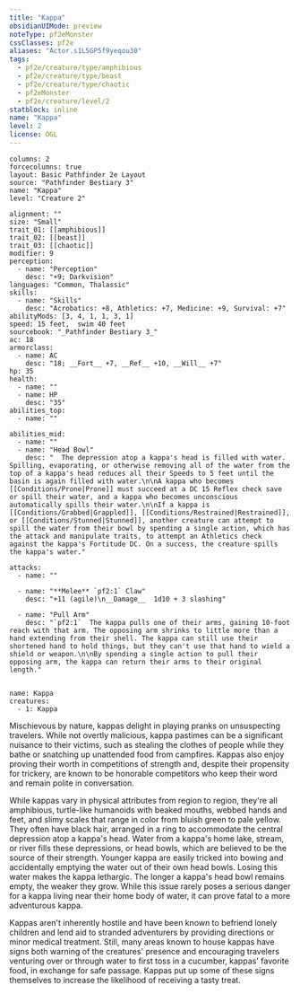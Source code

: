 ```yaml
---
title: "Kappa"
obsidianUIMode: preview
noteType: pf2eMonster
cssClasses: pf2e
aliases: "Actor.s1L5GP5f9yeqou30" 
tags:
  - pf2e/creature/type/amphibious
  - pf2e/creature/type/beast
  - pf2e/creature/type/chaotic
  - pf2eMonster
  - pf2e/creature/level/2
statblock: inline
name: "Kappa"
level: 2
license: OGL
---
```


```statblock
columns: 2
forcecolumns: true
layout: Basic Pathfinder 2e Layout
source: "Pathfinder Bestiary 3"
name: "Kappa"
level: "Creature 2"

alignment: ""
size: "Small"
trait_01: [[amphibious]]
trait_02: [[beast]]
trait_03: [[chaotic]]
modifier: 9
perception:
  - name: "Perception"
    desc: "+9; Darkvision"
languages: "Common, Thalassic"
skills:
  - name: "Skills"
    desc: "Acrobatics: +8, Athletics: +7, Medicine: +9, Survival: +7"
abilityMods: [3, 4, 1, 1, 3, 1]
speed: 15 feet,  swim 40 feet
sourcebook: "_Pathfinder Bestiary 3_"
ac: 18
armorclass:
  - name: AC
    desc: "18; __Fort__ +7, __Ref__ +10, __Will__ +7"
hp: 35
health:
  - name: ""
  - name: HP
    desc: "35"
abilities_top:
  - name: ""

abilities_mid:
  - name: ""
  - name: "Head Bowl"
    desc: "  The depression atop a kappa's head is filled with water. Spilling, evaporating, or otherwise removing all of the water from the top of a kappa's head reduces all their Speeds to 5 feet until the basin is again filled with water.\n\nA kappa who becomes [[Conditions/Prone|Prone]] must succeed at a DC 15 Reflex check save or spill their water, and a kappa who becomes unconscious automatically spills their water.\n\nIf a kappa is [[Conditions/Grabbed|Grappled]], [[Conditions/Restrained|Restrained]], or [[Conditions/Stunned|Stunned]], another creature can attempt to spill the water from their bowl by spending a single action, which has the attack and manipulate traits, to attempt an Athletics check against the kappa's Fortitude DC. On a success, the creature spills the kappa's water."

attacks:
  - name: ""

  - name: "**Melee** `pf2:1` Claw"
    desc: "+11 (agile)\n__Damage__  1d10 + 3 slashing"

  - name: "Pull Arm"
    desc: "`pf2:1`  The kappa pulls one of their arms, gaining 10-foot reach with that arm. The opposing arm shrinks to little more than a hand extending from their shell. The kappa can still use their shortened hand to hold things, but they can't use that hand to wield a shield or weapon.\n\nBy spending a single action to pull their opposing arm, the kappa can return their arms to their original length."
 
```

```encounter-table
name: Kappa
creatures:
  - 1: Kappa
```



Mischievous by nature, kappas delight in playing pranks on unsuspecting travelers. While not overtly malicious, kappa pastimes can be a significant nuisance to their victims, such as stealing the clothes of people while they bathe or snatching up unattended food from campfires. Kappas also enjoy proving their worth in competitions of strength and, despite their propensity for trickery, are known to be honorable competitors who keep their word and remain polite in conversation.

While kappas vary in physical attributes from region to region, they're all amphibious, turtle-like humanoids with beaked mouths, webbed hands and feet, and slimy scales that range in color from bluish green to pale yellow. They often have black hair, arranged in a ring to accommodate the central depression atop a kappa's head. Water from a kappa's home lake, stream, or river fills these depressions, or head bowls, which are believed to be the source of their strength. Younger kappa are easily tricked into bowing and accidentally emptying the water out of their own head bowls. Losing this water makes the kappa lethargic. The longer a kappa's head bowl remains empty, the weaker they grow. While this issue rarely poses a serious danger for a kappa living near their home body of water, it can prove fatal to a more adventurous kappa.

Kappas aren't inherently hostile and have been known to befriend lonely children and lend aid to stranded adventurers by providing directions or minor medical treatment. Still, many areas known to house kappas have signs both warning of the creatures' presence and encouraging travelers venturing over or through water to first toss in a cucumber, kappas' favorite food, in exchange for safe passage. Kappas put up some of these signs themselves to increase the likelihood of receiving a tasty treat.
